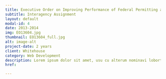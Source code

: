 ```yaml
---
title: Executive Order on Improving Performance of Federal Permitting and Review of Infrastructure Projects
subtitle: Interagency Assignment
layout: default
modal-id: 4
date: 2013-2014
img: EO13604.jpg
thumbnail: EO13604_full.jpg
alt: image-alt
project-date: 2 years
client: Whitehouse
category: Web Development
description: Lorem ipsum dolor sit amet, usu cu alterum nominavi lobortis. At duo novum diceret. Tantas apeirian vix et, usu sanctus postulant inciderint ut, populo diceret necessitatibus in vim. Cu eum dicam feugiat noluisse.
href:

---
```

